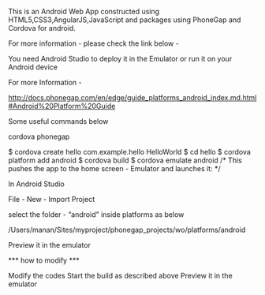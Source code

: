This is an Android Web App constructed using HTML5,CSS3,AngularJS,JavaScript and packages using PhoneGap and Cordova for android.

For more information - please check the link below -

You need Android Studio to deploy it in the Emulator or run it on your Android device

For more Information - 

http://docs.phonegap.com/en/edge/guide_platforms_android_index.md.html#Android%20Platform%20Guide


Some useful commands below 

cordova phonegap

$ cordova create hello com.example.hello HelloWorld
$ cd hello
$ cordova platform add android
$ cordova build
$ cordova emulate android   /* This pushes the app to the home screen - Emulator and launches it: */

In Android Studio

File - New - Import Project

select the folder - “android" inside platforms as below

/Users/manan/Sites/myproject/phonegap_projects/wo/platforms/android

Preview it in the emulator

*** how to modify ***

Modify the codes 
Start the build as described above
Preview it in the emulator
